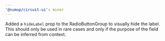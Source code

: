 ```yaml
---
'@sumup/circuit-ui': minor
---
```


Added a `hideLabel` prop to the RadioButtonGroup to visually hide the label. This should only be used in rare cases and only if the purpose of the field can be inferred from context.
